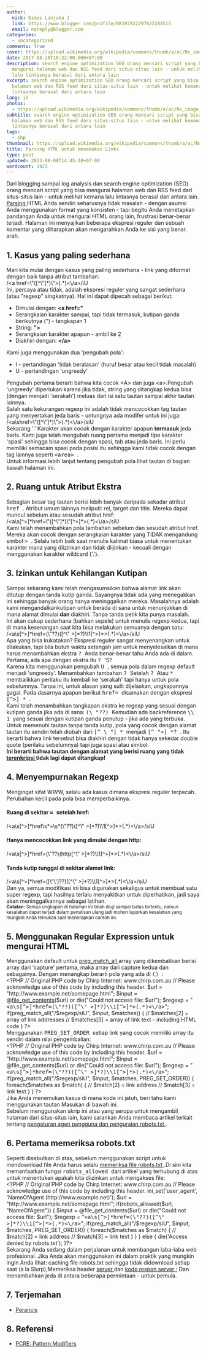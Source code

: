 ```yaml
---
author:
  nick: Dimas Lanjaka 2
  link: https://www.blogger.com/profile/08197822797622284515
  email: noreply@blogger.com
categories:
  - uncategorized
comments: true
cover: https://upload.wikimedia.org/wikipedia/commons/thumb/a/ac/No_image_available.svg/2048px-No_image_available.svg.png
date: 2017-08-20T18:32:00.000+07:00
description: search engine optimization SEO orang mencari script yang bisa
  mengurai halaman web dan RSS feed dari situs-situs lain - untuk melihat kemana
  lalu lintasnya berasal dari antara lain
excerpt: search engine optimization SEO orang mencari script yang bisa mengurai
  halaman web dan RSS feed dari situs-situs lain - untuk melihat kemana lalu
  lintasnya berasal dari antara lain
lang: id
photos:
  - https://upload.wikimedia.org/wikipedia/commons/thumb/a/ac/No_image_available.svg/2048px-No_image_available.svg.png
subtitle: search engine optimization SEO orang mencari script yang bisa mengurai
  halaman web dan RSS feed dari situs-situs lain - untuk melihat kemana lalu
  lintasnya berasal dari antara lain
tags:
  - php
thumbnail: https://upload.wikimedia.org/wikipedia/commons/thumb/a/ac/No_image_available.svg/2048px-No_image_available.svg.png
title: Parsing HTML untuk menemukan Links
type: post
updated: 2023-08-08T14:45:48+07:00
wordcount: 3423
---
```


<p>Dari blogging sampai log analysis dan search engine optimization (SEO) orang mencari script yang bisa mengurai halaman web dan RSS feed dari situs-situs lain - untuk melihat kemana lalu lintasnya berasal dari antara lain. <br /><a href="https://translate.googleusercontent.com/translate_c?depth=1&amp;nv=1&amp;rurl=translate.google.com&amp;sl=auto&amp;sp=nmt4&amp;tl=id&amp;u=http://www.google.com/search%3Fq%3Ddefine:parsing&amp;usg=ALkJrhjHQhEQ8CQV15d6T98UCse_Xkdwqg" target="_blank" rel="noopener noreferer nofollow"> Parsing </a> HTML Anda sendiri seharusnya tidak masalah - dengan asumsi Anda menggunakan format yang konsisten - tapi begitu Anda menetapkan pandangan Anda untuk mengurai HTML orang lain, frustrasi benar-benar terjadi. Halaman ini menyajikan beberapa ekspresi reguler dan sebuah komentar yang diharapkan akan mengarahkan Anda ke sisi yang benar. arah.</p>
<h2>1. Kasus yang paling sederhana</h2>
<p>Mari kita mulai dengan kasus yang paling sederhana - link yang diformat dengan baik tanpa atribut tambahan: <br />/&lt;a href=\"([^\"]*)\"&gt;(.*)&lt;\/a&gt;/iU<br />Ini, percaya atau tidak, adalah ekspresi reguler yang sangat sederhana (atau "regexp" singkatnya). Hal ini dapat dipecah sebagai berikut:</p>
<ul>
<li>Dimulai dengan: <strong>&lt;a href=" </strong></li>
<li>Serangkaian karakter sampai, tapi tidak termasuk, kutipan ganda berikutnya (") - tangkapan 1</li>
<li>String: <strong>"&gt; </strong></li>
<li>Serangkaian karakter apapun - ambil ke 2</li>
<li>Diakhiri dengan: <strong>&lt;/a&gt; </strong></li>
</ul>
<p>Kami juga menggunakan dua 'pengubah pola':</p>
<ul>
<li>I - pertandingan 'tidak beralasan' (huruf besar atau kecil tidak masalah)</li>
<li>U - pertandingan 'ungreedy'</li>
</ul>
<p>Pengubah pertama berarti bahwa kita cocok &lt;A&gt; dan juga &lt;a&gt;.Pengubah 'ungreedy' diperlukan karena jika tidak, string yang ditangkap kedua bisa (dengan menjadi 'serakah') meluas dari isi satu tautan sampai akhir tautan lainnya. <br />Salah satu kekurangan regexp ini adalah tidak mencocokkan tag tautan yang menyertakan jeda baris - untungnya ada modifer untuk ini juga: <br />/&lt;a\shref=\"([^\"]*)\"&gt;(.*)&lt;\/a&gt;/siU<br />Sekarang '.' Karakter akan cocok dengan karakter apapun <strong>termasuk </strong> jeda baris. Kami juga telah mengubah ruang pertama menjadi tipe karakter 'spasi' sehingga bisa cocok dengan spasi, tab atau jeda baris. Ini perlu memiliki semacam spasi pada posisi itu sehingga kami tidak cocok dengan tag lainnya seperti <tt> &lt;area&gt; </tt> . <br />Untuk informasi lebih lanjut tentang pengubah pola lihat tautan di bagian bawah halaman ini.</p>
<h2>2. Ruang untuk Atribut Ekstra</h2>
<p>Sebagian besar tag tautan berisi lebih banyak daripada sekadar atribut <tt> href </tt> . Atribut umum lainnya meliputi: rel, target dan title. Mereka dapat muncul sebelum atau sesudah atribut href: <br />/&lt;a\s[^&gt;]*href=\"([^\"]*)\"[^&gt;]*&gt;(.*)&lt;\/a&gt;/siU<br />Kami telah menambahkan pola tambahan sebelum dan sesudah atribut href. Mereka akan cocok dengan serangkaian karakter yang TIDAK mengandung simbol <tt> &gt; </tt> . Selalu lebih baik saat menulis kalimat biasa untuk menentukan karakter mana yang diizinkan dan tidak diijinkan - kecuali dengan menggunakan karakter wildcard ('.').</p>
<h2>3. Izinkan untuk Kehilangan Kutipan</h2>
<p>Sampai sekarang kami telah mengasumsikan bahwa alamat link akan ditutup dengan tanda kutip ganda. Sayangnya tidak ada yang menegakkan ini sehingga banyak orang hanya meninggalkan mereka. Masalahnya adalah kami mengandalkankutipan untuk berada di sana untuk menunjukkan di mana alamat dimulai <strong>dan </strong> diakhiri. Tanpa tanda petik kita punya masalah. <br />Ini akan cukup sederhana (bahkan sepele) untuk menulis regexp kedua, tapi di mana kesenangan saat kita bisa melakukan semuanya dengan satu: <br />/&lt;a\s[^&gt;]*href=(\"??)([^\" &gt;]*?)\\1[^&gt;]*&gt;(.*)&lt;\/a&gt;/siU<br />Apa yang bisa kukatakan? Ekspresi reguler sangat menyenangkan untuk dilakukan, tapi bila butuh waktu setengah jam untuk menyelesaikan di mana harus menambahkan ekstra <tt> ? </tt> Anda benar-benar tahu Anda ada di dalam. <br />Pertama, ada apa dengan ekstra itu <tt> ? </tt> 'S? <br />Karena kita menggunakan pengubah <tt> U </tt> , semua pola dalam regexp default menjadi 'ungreedy'. Menambahkan tambahan <tt> ? </tt> Setelah <tt> ? </tt> Atau <tt> * </tt> membalikkan perilaku itu kembali ke 'serakah' tapi hanya untuk pola sebelumnya. Tanpa ini, untuk alasan yang sulit dijelaskan, ungkapannya gagal. Pada dasarnya apapun berikut <tt> href= </tt> disamakan dengan ekspresi <tt> [^&gt;] * </tt> . <br />Kami telah menambahkan tangkapan ekstra ke regexp yang sesuai dengan kutipan ganda jika ada di sana: <tt> (\ "??) </tt> Kemudian ada backreference <tt> \\ 1 </tt> yang sesuai dengan kutipan ganda penutup - jika ada yang terbuka. <br />Untuk memenuhi tautan tanpa tanda kutip, pola yang cocok dengan alamat tautan itu sendiri telah diubah dari <tt> [^ \ "] * </tt> menjadi <tt> [^ "&gt;] *? </tt> . Itu berarti bahwa link tersebut bisa diakhiri dengan tidak hanya sekedar double quote (perilaku sebelumnya) tapi juga spasi atau simbol. <br /><strong> Ini berarti bahwa tautan dengan alamat yang berisi ruang yang tidak <a href="https://translate.googleusercontent.com/translate_c?depth=1&amp;nv=1&amp;rurl=translate.google.com&amp;sl=auto&amp;sp=nmt4&amp;tl=id&amp;u=http://www.the-art-of-web.com/javascript/escape/&amp;usg=ALkJrhhgQlceJ0y85JxN6pEo1uihCwU9VQ" rel="noopener noreferer nofollow"> terenkripsi </a> tidak lagi dapat ditangkap! </strong></p>
<h2>4. Menyempurnakan Regexp</h2>
<p>Mengingat sifat WWW, selalu ada kasus dimana ekspresi reguler terpecah. Perubahan kecil pada pola bisa memperbaikinya.</p>
<h4>Ruang di sekitar <tt>= </tt> setelah href:</h4>
<p>/&lt;a\s[^&gt;]*href\s*=\s*(\"??)([^\" &gt;]*?)\\1[^&gt;]*&gt;(.*)&lt;\/a&gt;/siU</p>
<h4>Hanya mencocokkan link yang dimulai dengan http:</h4>
<p>/&lt;a\s[^&gt;]*href=(\"??)(http[^\" &gt;]*?)\\1[^&gt;]*&gt;(.*)&lt;\/a&gt;/siU</p>
<h4>Tanda kutip tunggal di sekitar alamat link:</h4>
<p>/&lt;a\s[^&gt;]*href=([\"\']??)([^\" &gt;]*?)\\1[^&gt;]*&gt;(.*)&lt;\/a&gt;/siU<br />Dan ya, semua modifikasi ini bisa digunakan sekaligus untuk membuat satu super regexp, tapi hasilnya terlalu menyakitkan untuk diperhatikan, jadi saya akan meninggalkannya sebagai latihan. <br /><small> <strong>Catatan: </strong> Semua ungkapan di halaman ini telah diuji sampai batas tertentu, namun kesalahan dapat terjadi dalam penulisan ulang jadi mohon laporkan kesalahan yang mungkin Anda temukan saat menerapkan contoh ini. </small></p>
<h2>5. Menggunakan Regular Expression untuk mengurai HTML</h2>
<p>Menggunakan default untuk <a href="https://translate.googleusercontent.com/translate_c?depth=1&amp;nv=1&amp;rurl=translate.google.com&amp;sl=auto&amp;sp=nmt4&amp;tl=id&amp;u=http://www.php.net/preg_match_all&amp;usg=ALkJrhh1129dDB_R0FF8HFk3-SW43mC6HQ" target="_blank" rel="noopener noreferer nofollow"> preg_match_all </a> array yang dikembalikan berisi array dari 'capture' pertama, maka array dari capture kedua dan sebagainya. Dengan menangkap berarti pola yang ada di <tt> () </tt> : <br />&lt;?PHP // Original PHP code by Chirp Internet: www.chirp.com.au // Please acknowledge use of this code by including this header. $url = "http://www.example.net/somepage.html"; $input = @<a href="http://www.php.net/file_get_contents" target="_blank" rel="noopener noreferer nofollow">file_get_contents</a>($url) or die("Could not access file: $url"); $regexp = "<tt>&lt;a\s[^&gt;]*href=(\"??)([^\" &gt;]*?)\\1[^&gt;]*&gt;(.*)&lt;\/a&gt;</tt>"; if(preg_match_all("/$regexp/siU", $input, $matches)) { // $matches[2] = array of link addresses // $matches[3] = array of link text - including HTML code } ?&gt;<br />Menggunakan <tt> PREG_SET_ORDER </tt> setiap link yang cocok memiliki array itu sendiri dalam nilai pengembalian: <br />&lt;?PHP // Original PHP code by Chirp Internet: www.chirp.com.au // Please acknowledge use of this code by including this header. $url = "http://www.example.net/somepage.html"; $input = @file_get_contents($url) or die("Could not access file: $url"); $regexp = "<tt>&lt;a\s[^&gt;]*href=(\"??)([^\" &gt;]*?)\\1[^&gt;]*&gt;(.*)&lt;\/a&gt;</tt>"; if(preg_match_all("/$regexp/siU", $input, $matches, PREG_SET_ORDER)) { foreach($matches as $match) { // $match[2] = link address // $match[3] = link text } } ?&gt;<br />Jika Anda menemukan kasus di mana kode ini jatuh, beri tahu kami menggunakan tautan Masukan di bawah ini. <br />Sebelum menggunakan skrip ini atau yang serupa untuk mengambil halaman dari situs-situs lain, kami sarankan Anda membaca artikel terkait tentang <a href="https://translate.googleusercontent.com/translate_c?depth=1&amp;nv=1&amp;rurl=translate.google.com&amp;sl=auto&amp;sp=nmt4&amp;tl=id&amp;u=http://www.the-art-of-web.com/php/parse-robots/&amp;usg=ALkJrhjrLqmtVYLbvSKuXC4IPjyv8ZpsIg" rel="noopener noreferer nofollow"> pengaturan agen pengguna dan penguraian robots.txt </a> .</p>
<h2>6. Pertama memeriksa robots.txt</h2>
<p>Seperti disebutkan di atas, sebelum menggunakan script untuk mendownload file Anda harus selalu <a href="https://translate.googleusercontent.com/translate_c?depth=1&amp;nv=1&amp;rurl=translate.google.com&amp;sl=auto&amp;sp=nmt4&amp;tl=id&amp;u=http://www.the-art-of-web.com/php/parse-robots/&amp;usg=ALkJrhjrLqmtVYLbvSKuXC4IPjyv8ZpsIg" rel="noopener noreferer nofollow"> memeriksa file robots.txt </a> .Di sini kita memanfaatkan fungsi <tt> robots_allowed </tt> dari artikel yang terhubung di atas untuk menentukan apakah kita diizinkan untuk mengakses file: <br />&lt;?PHP // Original PHP code by Chirp Internet: www.chirp.com.au // Please acknowledge use of this code by including this header. ini_set('user_agent', 'NameOfAgent (http://www.example.net)'); $url = "http://www.example.net/somepage.html"; if(robots_allowed($url, "NameOfAgent")) { $input = @file_get_contents($url) or die("Could not access file: $url"); $regexp = "<tt>&lt;a\s[^&gt;]*href=(\"??)([^\" &gt;]*?)\\1[^&gt;]*&gt;(.*)&lt;\/a&gt;</tt>"; if(preg_match_all("/$regexp/siU", $input, $matches, PREG_SET_ORDER)) { foreach($matches as $match) { // $match[2] = link address // $match[3] = link text } } } else { die('Access denied by robots.txt'); }?&gt;<br />Sekarang Anda sedang dalam perjalanan untuk membangun laba-laba web profesional. Jika Anda akan menggunakan ini dalam praktik yang mungkin ingin Anda lihat: caching file robots.txt sehingga tidak didownload setiap saat (a la Slurp);Memeriksa header <a href="https://translate.googleusercontent.com/translate_c?depth=1&amp;nv=1&amp;rurl=translate.google.com&amp;sl=auto&amp;sp=nmt4&amp;tl=id&amp;u=http://www.the-art-of-web.com/system/logstatus/&amp;usg=ALkJrhjXtYwSrVKUjsDcXXySWoDRD1nqUA" rel="noopener noreferer nofollow"> server </a> dan <a href="https://translate.googleusercontent.com/translate_c?depth=1&amp;nv=1&amp;rurl=translate.google.com&amp;sl=auto&amp;sp=nmt4&amp;tl=id&amp;u=http://www.the-art-of-web.com/system/logstatus/&amp;usg=ALkJrhjXtYwSrVKUjsDcXXySWoDRD1nqUA" rel="noopener noreferer nofollow"> kode respon server </a> ; Dan menambahkan jeda di antara beberapa permintaan - untuk pemula.</p>
<h2>7. Terjemahan</h2>
<ul>
<li><a href="https://translate.googleusercontent.com/translate_c?depth=1&amp;nv=1&amp;rurl=translate.google.com&amp;sl=auto&amp;sp=nmt4&amp;tl=id&amp;u=http://www.siteduzero.com/forum-83-517857-p1-extraire-les-liens-d-une-page-html.html&amp;usg=ALkJrhhRE0DWMFhq0r6rX9DEt0WytBkKzQ#r4977381" target="_blank" rel="noopener noreferer nofollow"> Perancis </a></li>
</ul>
<h2>8. Referensi</h2>
<ul>
<li><a href="https://translate.googleusercontent.com/translate_c?depth=1&amp;nv=1&amp;rurl=translate.google.com&amp;sl=auto&amp;sp=nmt4&amp;tl=id&amp;u=http://www.php.net/reference.pcre.pattern.modifiers&amp;usg=ALkJrhh-HkZqqyhLYKS_s7GOkpg_ctB9Zw" target="_blank" rel="noopener noreferer nofollow"> PCRE: Pattern Modifiers </a></li>
</ul>

